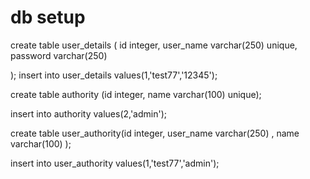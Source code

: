 
# db setup


create table user_details (
id integer,
user_name varchar(250) unique,
password varchar(250)

);
insert into user_details values(1,'test77','12345');

create table authority (id integer, name varchar(100) unique);

insert into authority values(2,'admin');



create table user_authority(id integer,
user_name varchar(250) ,
name varchar(100)
);

insert into user_authority values(1,'test77','admin');


